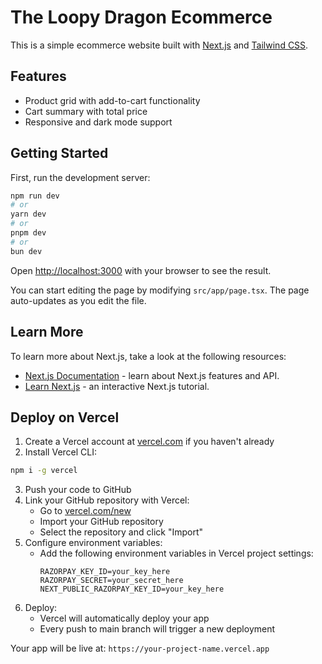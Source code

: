 # The Loopy Dragon Ecommerce

This is a simple ecommerce website built with [Next.js](https://nextjs.org) and [Tailwind CSS](https://tailwindcss.com).

## Features

- Product grid with add-to-cart functionality
- Cart summary with total price
- Responsive and dark mode support

## Getting Started

First, run the development server:

```bash
npm run dev
# or
yarn dev
# or
pnpm dev
# or
bun dev
```

Open [http://localhost:3000](http://localhost:3000) with your browser to see the result.

You can start editing the page by modifying `src/app/page.tsx`. The page auto-updates as you edit the file.

## Learn More

To learn more about Next.js, take a look at the following resources:

- [Next.js Documentation](https://nextjs.org/docs) - learn about Next.js features and API.
- [Learn Next.js](https://nextjs.org/learn) - an interactive Next.js tutorial.

## Deploy on Vercel

1. Create a Vercel account at [vercel.com](https://vercel.com) if you haven't already
2. Install Vercel CLI:
```bash
npm i -g vercel
```
3. Push your code to GitHub
4. Link your GitHub repository with Vercel:
   - Go to [vercel.com/new](https://vercel.com/new)
   - Import your GitHub repository
   - Select the repository and click "Import"
5. Configure environment variables:
   - Add the following environment variables in Vercel project settings:
     ```
     RAZORPAY_KEY_ID=your_key_here
     RAZORPAY_SECRET=your_secret_here
     NEXT_PUBLIC_RAZORPAY_KEY_ID=your_key_here
     ```
6. Deploy:
   - Vercel will automatically deploy your app
   - Every push to main branch will trigger a new deployment

Your app will be live at: `https://your-project-name.vercel.app`
